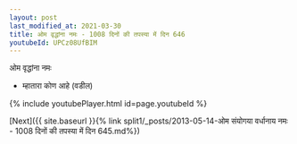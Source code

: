 ```yaml
---
layout: post
last_modified_at: 2021-03-30
title: ओम वृद्धांना नमः - 1008 दिनों की तपस्या में दिन 646
youtubeId: UPCz08UfBIM
---
```

 
 
 ओम वृद्धांना नमः  
 
 -  म्हातारा कोण आहे (वडील) 
 
  
 
  
 
 
 
 
 
 


{% include youtubePlayer.html id=page.youtubeId %}
 
[Next]({{ site.baseurl }}{% link  split1/_posts/2013-05-14-ओम संयोगया वर्धानाय नमः - 1008 दिनों की तपस्या में दिन 645.md%})
 

